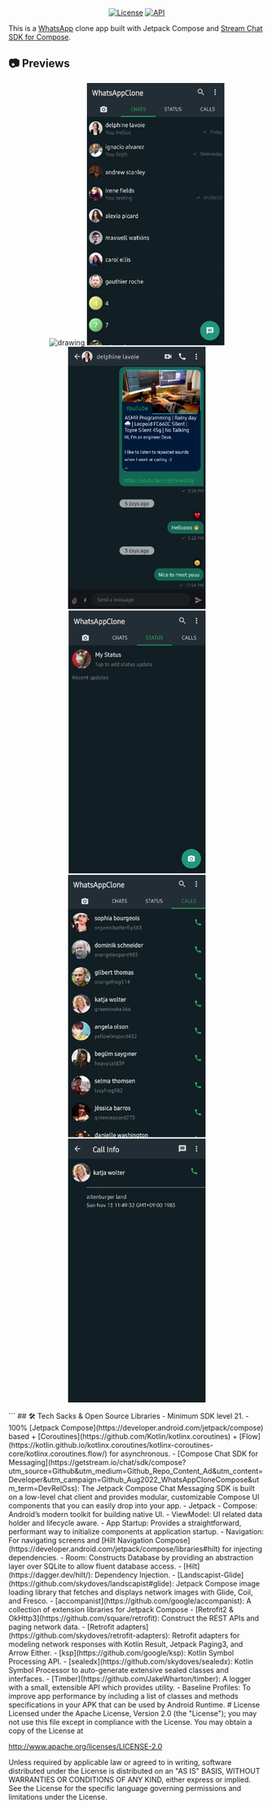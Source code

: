 <p align="center">
  <a href="https://opensource.org/licenses/Apache-2.0"><img alt="License" src="https://img.shields.io/badge/License-Apache%202.0-blue.svg"/></a>
  <a href="https://android-arsenal.com/api?level=21"><img alt="API" src="https://img.shields.io/badge/API-21%2B-brightgreen.svg?style=flat"/></a>

</p>

This is a [WhatsApp](https://www.whatsapp.com/) clone app built with Jetpack Compose and [Stream Chat SDK for Compose](https://getstream.io/chat/sdk/compose?utm_source=Github&utm_medium=Github_Repo_Content_Ad&utm_content=Developer&utm_campaign=Github_Aug2022_WhatsAppAndroidClone&utm_term=DevRelOss).


## 📷 Previews

<p align="center">
<img src="previews/preview0.gif" alt="drawing" width="273" />
<img src="previews/preview1.png" alt="drawing" width="270" />
<img src="previews/preview2.png" alt="drawing" width="270" /></br>
<img src="previews/preview5.png" alt="drawing" width="269" />
<img src="previews/preview4.png" alt="drawing" width="270" />
<img src="previews/preview3.png" alt="drawing" width="270" />
</p>
```
## 🛠 Tech Sacks & Open Source Libraries
- Minimum SDK level 21.
- 100% [Jetpack Compose](https://developer.android.com/jetpack/compose) based + [Coroutines](https://github.com/Kotlin/kotlinx.coroutines) + [Flow](https://kotlin.github.io/kotlinx.coroutines/kotlinx-coroutines-core/kotlinx.coroutines.flow/) for asynchronous.
- [Compose Chat SDK for Messaging](https://getstream.io/chat/sdk/compose?utm_source=Github&utm_medium=Github_Repo_Content_Ad&utm_content=Developer&utm_campaign=Github_Aug2022_WhatsAppCloneCompose&utm_term=DevRelOss): The Jetpack Compose Chat Messaging SDK is built on a low-level chat client and provides modular, customizable Compose UI components that you can easily drop into your app.
- Jetpack
  - Compose: Android’s modern toolkit for building native UI.
  - ViewModel: UI related data holder and lifecycle aware.
  - App Startup: Provides a straightforward, performant way to initialize components at application startup.
  - Navigation: For navigating screens and [Hilt Navigation Compose](https://developer.android.com/jetpack/compose/libraries#hilt) for injecting dependencies.
  - Room: Constructs Database by providing an abstraction layer over SQLite to allow fluent database access.
  - [Hilt](https://dagger.dev/hilt/): Dependency Injection.
- [Landscapist-Glide](https://github.com/skydoves/landscapist#glide): Jetpack Compose image loading library that fetches and displays network images with Glide, Coil, and Fresco.
- [accompanist](https://github.com/google/accompanist): A collection of extension libraries for Jetpack Compose
- [Retrofit2 & OkHttp3](https://github.com/square/retrofit): Construct the REST APIs and paging network data.
- [Retrofit adapters](https://github.com/skydoves/retrofit-adapters): Retrofit adapters for modeling network responses with Kotlin Result, Jetpack Paging3, and Arrow Either.
- [ksp](https://github.com/google/ksp): Kotlin Symbol Processing API.
- [sealedx](https://github.com/skydoves/sealedx): Kotlin Symbol Processor to auto-generate extensive sealed classes and interfaces.
- [Timber](https://github.com/JakeWharton/timber): A logger with a small, extensible API which provides utility.
- Baseline Profiles: To improve app performance by including a list of classes and methods specifications in your APK that can be used by Android Runtime.
# License
Licensed under the Apache License, Version 2.0 (the "License");
you may not use this file except in compliance with the License.
You may obtain a copy of the License at

   http://www.apache.org/licenses/LICENSE-2.0

Unless required by applicable law or agreed to in writing, software
distributed under the License is distributed on an "AS IS" BASIS,
WITHOUT WARRANTIES OR CONDITIONS OF ANY KIND, either express or implied.
See the License for the specific language governing permissions and
limitations under the License.
```
